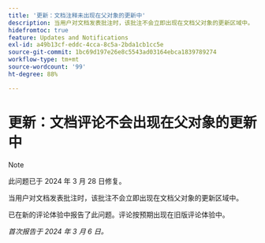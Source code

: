 ```yaml
---
title: '更新：文档注释未出现在父对象的更新中'
description: 当用户对文档发表批注时，该批注不会立即出现在文档父对象的更新区域中。
hidefromtoc: true
feature: Updates and Notifications
exl-id: a49b13cf-eddc-4cca-8c5a-2bda1cb1cc5e
source-git-commit: 1bc69d197e26e8c5543ad03164ebca1839789274
workflow-type: tm+mt
source-wordcount: '99'
ht-degree: 88%

---
```


# 更新：文档评论不会出现在父对象的更新中

>[!NOTE]
>
>此问题已于 2024 年 3 月 28 日修复。

<!--WF, WFP-->

当用户对文档发表批注时，该批注不会立即出现在文档父对象的更新区域中。

已在新的评论体验中报告了此问题。评论按预期出现在旧版评论体验中。

_首次报告于 2024 年 3 月 6 日。_
